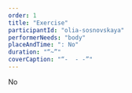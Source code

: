 ```yaml
---
order: 1
title: "Exercise"
participantId: "olia-sosnovskaya"
performerNeeds: "body"
placeAndTime: ": No"
duration: "“~”"
coverCaption: "“-  - -”"
---
```


No

